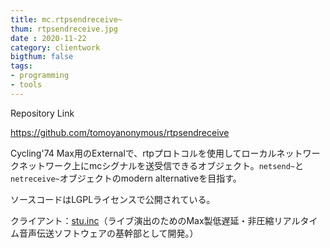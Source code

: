 ```yaml
---
title: mc.rtpsendreceive~
thum: rtpsendreceive.jpg
date : 2020-11-22
category: clientwork
bigthum: false
tags:
- programming
- tools
---
```


Repository Link

https://github.com/tomoyanonymous/rtpsendreceive


Cycling'74 Max用のExternalで、rtpプロトコルを使用してローカルネットワークネットワーク上にmcシグナルを送受信できるオブジェクト。`netsend~`と`netreceive~`オブジェクトのmodern alternativeを目指す。

ソースコードはLGPLライセンスで公開されている。

クライアント：[stu.inc](https://stu.inc)（ライブ演出のためのMax製低遅延・非圧縮リアルタイム音声伝送ソフトウェアの基幹部として開発。）